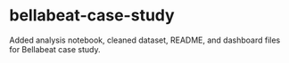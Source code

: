 # bellabeat-case-study
Added analysis notebook, cleaned dataset, README, and dashboard files for Bellabeat case study.

